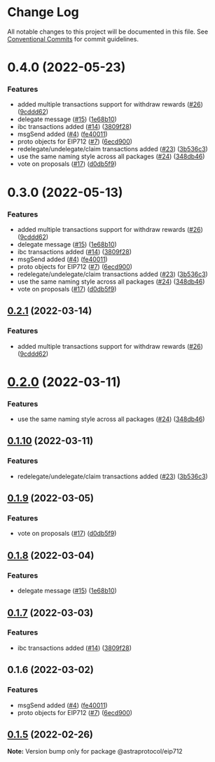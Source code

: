 # Change Log

All notable changes to this project will be documented in this file.
See [Conventional Commits](https://conventionalcommits.org) for commit guidelines.

# 0.4.0 (2022-05-23)

### Features

* added multiple transactions support for withdraw rewards ([#26](https://github.com/astraprotocol/astrajs/issues/26)) ([9cddd62](https://github.com/astraprotocol/astrajs/commit/9cddd62bdeec00d50791df8fbaa0c1301d08d4ca))
* delegate message ([#15](https://github.com/astraprotocol/astrajs/issues/15)) ([1e68b10](https://github.com/astraprotocol/astrajs/commit/1e68b10d107edef6d54358447cee60af84d46053))
* ibc transactions added ([#14](https://github.com/astraprotocol/astrajs/issues/14)) ([3809f28](https://github.com/astraprotocol/astrajs/commit/3809f289e4e54c5013d3027578bde5c244ec8736))
* msgSend added ([#4](https://github.com/astraprotocol/astrajs/issues/4)) ([fe40011](https://github.com/astraprotocol/astrajs/commit/fe40011fedad558d6666674b3001e34cc86ae30d))
* proto objects for EIP712 ([#7](https://github.com/astraprotocol/astrajs/issues/7)) ([6ecd900](https://github.com/astraprotocol/astrajs/commit/6ecd9004f081c6a70b80d903878877d378ff6c75))
* redelegate/undelegate/claim transactions added ([#23](https://github.com/astraprotocol/astrajs/issues/23)) ([3b536c3](https://github.com/astraprotocol/astrajs/commit/3b536c321f7c304f79d121af346f16d6cca74b47))
* use the same naming style across all packages ([#24](https://github.com/astraprotocol/astrajs/issues/24)) ([348db46](https://github.com/astraprotocol/astrajs/commit/348db46ac299655257addc7a381e4ac1eb88f20a))
* vote on proposals ([#17](https://github.com/astraprotocol/astrajs/issues/17)) ([d0db5f9](https://github.com/astraprotocol/astrajs/commit/d0db5f9d2fba521a3cd20192d8d24c54f7f7fa4c))

# 0.3.0 (2022-05-13)

### Features

* added multiple transactions support for withdraw rewards ([#26](https://github.com/astraprotocol/astrajs/issues/26)) ([9cddd62](https://github.com/astraprotocol/astrajs/commit/9cddd62bdeec00d50791df8fbaa0c1301d08d4ca))
* delegate message ([#15](https://github.com/astraprotocol/astrajs/issues/15)) ([1e68b10](https://github.com/astraprotocol/astrajs/commit/1e68b10d107edef6d54358447cee60af84d46053))
* ibc transactions added ([#14](https://github.com/astraprotocol/astrajs/issues/14)) ([3809f28](https://github.com/astraprotocol/astrajs/commit/3809f289e4e54c5013d3027578bde5c244ec8736))
* msgSend added ([#4](https://github.com/astraprotocol/astrajs/issues/4)) ([fe40011](https://github.com/astraprotocol/astrajs/commit/fe40011fedad558d6666674b3001e34cc86ae30d))
* proto objects for EIP712 ([#7](https://github.com/astraprotocol/astrajs/issues/7)) ([6ecd900](https://github.com/astraprotocol/astrajs/commit/6ecd9004f081c6a70b80d903878877d378ff6c75))
* redelegate/undelegate/claim transactions added ([#23](https://github.com/astraprotocol/astrajs/issues/23)) ([3b536c3](https://github.com/astraprotocol/astrajs/commit/3b536c321f7c304f79d121af346f16d6cca74b47))
* use the same naming style across all packages ([#24](https://github.com/astraprotocol/astrajs/issues/24)) ([348db46](https://github.com/astraprotocol/astrajs/commit/348db46ac299655257addc7a381e4ac1eb88f20a))
* vote on proposals ([#17](https://github.com/astraprotocol/astrajs/issues/17)) ([d0db5f9](https://github.com/astraprotocol/astrajs/commit/d0db5f9d2fba521a3cd20192d8d24c54f7f7fa4c))

## [0.2.1](https://github.com/tharsis/evmosjs/compare/@astraprotocol/eip712@0.2.0...@astraprotocol/eip712@0.2.1) (2022-03-14)

### Features

* added multiple transactions support for withdraw rewards ([#26](https://github.com/tharsis/evmosjs/issues/26)) ([9cddd62](https://github.com/tharsis/evmosjs/commit/9cddd62bdeec00d50791df8fbaa0c1301d08d4ca))

# [0.2.0](https://github.com/tharsis/evmosjs/compare/@astraprotocol/eip712@0.1.10...@astraprotocol/eip712@0.2.0) (2022-03-11)

### Features

* use the same naming style across all packages ([#24](https://github.com/tharsis/evmosjs/issues/24)) ([348db46](https://github.com/tharsis/evmosjs/commit/348db46ac299655257addc7a381e4ac1eb88f20a))

## [0.1.10](https://github.com/tharsis/evmosjs/compare/@astraprotocol/eip712@0.1.9...@astraprotocol/eip712@0.1.10) (2022-03-11)

### Features

* redelegate/undelegate/claim transactions added ([#23](https://github.com/tharsis/evmosjs/issues/23)) ([3b536c3](https://github.com/tharsis/evmosjs/commit/3b536c321f7c304f79d121af346f16d6cca74b47))

## [0.1.9](https://github.com/tharsis/evmosjs/compare/@astraprotocol/eip712@0.1.8...@astraprotocol/eip712@0.1.9) (2022-03-05)

### Features

* vote on proposals ([#17](https://github.com/tharsis/evmosjs/issues/17)) ([d0db5f9](https://github.com/tharsis/evmosjs/commit/d0db5f9d2fba521a3cd20192d8d24c54f7f7fa4c))

## [0.1.8](https://github.com/tharsis/evmosjs/compare/@astraprotocol/eip712@0.1.7...@astraprotocol/eip712@0.1.8) (2022-03-04)

### Features

* delegate message ([#15](https://github.com/tharsis/evmosjs/issues/15)) ([1e68b10](https://github.com/tharsis/evmosjs/commit/1e68b10d107edef6d54358447cee60af84d46053))

## [0.1.7](https://github.com/tharsis/evmosjs/compare/@astraprotocol/eip712@0.1.6...@astraprotocol/eip712@0.1.7) (2022-03-03)

### Features

* ibc transactions added ([#14](https://github.com/tharsis/evmosjs/issues/14)) ([3809f28](https://github.com/tharsis/evmosjs/commit/3809f289e4e54c5013d3027578bde5c244ec8736))

## 0.1.6 (2022-03-02)

### Features

* msgSend added ([#4](https://github.com/tharsis/evmosjs/issues/4)) ([fe40011](https://github.com/tharsis/evmosjs/commit/fe40011fedad558d6666674b3001e34cc86ae30d))
* proto objects for EIP712 ([#7](https://github.com/tharsis/evmosjs/issues/7)) ([6ecd900](https://github.com/tharsis/evmosjs/commit/6ecd9004f081c6a70b80d903878877d378ff6c75))

## [0.1.5](https://github.com/tharsis/evmosjs/compare/@astraprotocol/eip712@0.1.2...@astraprotocol/eip712@0.1.5) (2022-02-26)

**Note:** Version bump only for package @astraprotocol/eip712
